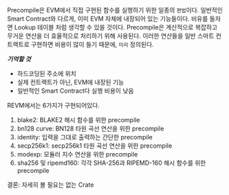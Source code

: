 Precompile은 EVM에서 직접 구현된 함수를 실행하기 위한 일종의 `편법`이다.
일반적인 Smart Contract와 다르게, 이미 EVM 자체에 내장되어 있는 기능들이다.
비유를 들자면 Lookup 테이블 처럼 생각할 수 있을 것이다. 
Precompile은 계산적으로 복잡하고 무거운 연산을 더 효율적으로 처리하기 위해 사용된다. 이러한 연산들을 일반 스마트 컨트랙트로 구현하면 비용이 많이 들기 때문에, `미리` 정의된다.

***기억할 것***
- 하드코딩된 주소에 위치
- 실제 컨트랙트가 아닌, EVM에 내장된 기능
- 일반적인 Smart Contract다 실행 비용이 낮음

REVM에서는 6가지가 구현되어있다.

1) blake2: BLAKE2 해시 함수를 위한 precompile
2) bn128 curve: BN128 타원 곡선 연산을 위한 precompile
3) identity: 입력을 그대로 출력하는 간단한 precompile
4) secp256k1: secp256k1 타원 곡선 연산을 위한 precompile
5) modexp: 모듈러 지수 연산을 위한 precompile
6) sha256 및 ripemd160: 각각 SHA-256과 RIPEMD-160 해시 함수를 위한 precompile


결론: 자세히 볼 필요는 없는 Crate